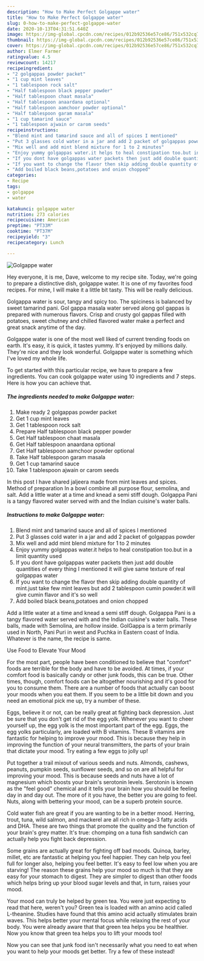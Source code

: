 ```yaml
---
description: "How to Make Perfect Golgappe water"
title: "How to Make Perfect Golgappe water"
slug: 0-how-to-make-perfect-golgappe-water
date: 2020-10-13T04:31:51.640Z
image: https://img-global.cpcdn.com/recipes/012b92536e57ce86/751x532cq70/golgappe-water-recipe-main-photo.jpg
thumbnail: https://img-global.cpcdn.com/recipes/012b92536e57ce86/751x532cq70/golgappe-water-recipe-main-photo.jpg
cover: https://img-global.cpcdn.com/recipes/012b92536e57ce86/751x532cq70/golgappe-water-recipe-main-photo.jpg
author: Elmer Farmer
ratingvalue: 4.5
reviewcount: 14217
recipeingredient:
- "2 golgappas powder packet"
- "1 cup mint leaves"
- "1 tablespoon rock salt"
- "Half tablespoon black pepper powder"
- "Half tablespoon chaat masala"
- "Half tablespoon anaardana optional"
- "Half tablespoon aamchoor powder optional"
- "Half tablespoon garam masala"
- "1 cup tamarind sauce"
- "1 tablespoon ajwain or carom seeds"
recipeinstructions:
- "Blend mint and tamarind sauce and all of spices I mentioned"
- "Put 3 glasses cold water in a jar and add 2 packet of golgappas powder"
- "Mix well and add mint blend mixture for 1 to 2 minutes"
- "Enjoy yummy golgappas water.it helps to heal constipation too.but in a limit quantity used"
- "If you dont have golgappas water packets then just add double quantities of every thing I mentioned it will give same texture of real golgappas water"
- "If you want to change the flavor then skip adding double quantity of mint.just take few mint leaves but add 2 tablespoon cumin powder.it will give cumin flavor and it&#39;s so well"
- "Add boiled black beans,potatoes and onion chopped"
categories:
- Recipe
tags:
- golgappe
- water

katakunci: golgappe water 
nutrition: 273 calories
recipecuisine: American
preptime: "PT33M"
cooktime: "PT37M"
recipeyield: "3"
recipecategory: Lunch

---
```



![Golgappe water](https://img-global.cpcdn.com/recipes/012b92536e57ce86/751x532cq70/golgappe-water-recipe-main-photo.jpg)

Hey everyone, it is me, Dave, welcome to my recipe site. Today, we're going to prepare a distinctive dish, golgappe water. It is one of my favorites food recipes. For mine, I will make it a little bit tasty. This will be really delicious.

Golgappa water is sour, tangy and spicy too. The spiciness is balanced by sweet tamarind pani. Gol gappa masala water served along gol gappas is prepared with numerous flavors. Crisp and crusty gol gappas filled with potatoes, sweet chutney and chilled flavored water make a perfect and great snack anytime of the day.

Golgappe water is one of the most well liked of current trending foods on earth. It's easy, it is quick, it tastes yummy. It's enjoyed by millions daily. They're nice and they look wonderful. Golgappe water is something which I've loved my whole life.


To get started with this particular recipe, we have to prepare a few ingredients. You can cook golgappe water using 10 ingredients and 7 steps. Here is how you can achieve that.

<!--inarticleads1-->

##### The ingredients needed to make Golgappe water:

1. Make ready 2 golgappas powder packet
1. Get 1 cup mint leaves
1. Get 1 tablespoon rock salt
1. Prepare Half tablespoon black pepper powder
1. Get Half tablespoon chaat masala
1. Get Half tablespoon anaardana optional
1. Get Half tablespoon aamchoor powder optional
1. Take Half tablespoon garam masala
1. Get 1 cup tamarind sauce
1. Take 1 tablespoon ajwain or carom seeds


In this post I have shared jaljeera made from mint leaves and spices. Method of preparation In a bowl combine all purpose flour, semolina, and salt. Add a little water at a time and knead a semi stiff dough. Golgappa Pani is a tangy flavored water served with and the Indian cuisine&#39;s water balls. 

<!--inarticleads2-->

##### Instructions to make Golgappe water:

1. Blend mint and tamarind sauce and all of spices I mentioned
1. Put 3 glasses cold water in a jar and add 2 packet of golgappas powder
1. Mix well and add mint blend mixture for 1 to 2 minutes
1. Enjoy yummy golgappas water.it helps to heal constipation too.but in a limit quantity used
1. If you dont have golgappas water packets then just add double quantities of every thing I mentioned it will give same texture of real golgappas water
1. If you want to change the flavor then skip adding double quantity of mint.just take few mint leaves but add 2 tablespoon cumin powder.it will give cumin flavor and it&#39;s so well
1. Add boiled black beans,potatoes and onion chopped


Add a little water at a time and knead a semi stiff dough. Golgappa Pani is a tangy flavored water served with and the Indian cuisine&#39;s water balls. These balls, made with Semolina, are hollow inside. GolGappa is a term primarily used in North, Pani Puri in west and Puchka in Eastern coast of India. Whatever is the name, the recipe is same. 

Use Food to Elevate Your Mood


For the most part, people have been conditioned to believe that "comfort" foods are terrible for the body and have to be avoided. At times, if your comfort food is basically candy or other junk foods, this can be true. Other times, though, comfort foods can be altogether nourishing and it's good for you to consume them. There are a number of foods that actually can boost your moods when you eat them. If you seem to be a little bit down and you need an emotional pick me up, try a number of these.

Eggs, believe it or not, can be really great at fighting back depression. Just be sure that you don't get rid of the egg yolk. Whenever you want to cheer yourself up, the egg yolk is the most important part of the egg. Eggs, the egg yolks particularly, are loaded with B vitamins. These B vitamins are fantastic for helping to improve your mood. This is because they help in improving the function of your neural transmitters, the parts of your brain that dictate your mood. Try eating a few eggs to jolly up!

Put together a trail mixout of various seeds and nuts. Almonds, cashews, peanuts, pumpkin seeds, sunflower seeds, and so on are all helpful for improving your mood. This is because seeds and nuts have a lot of magnesium which boosts your brain's serotonin levels. Serotonin is known as the "feel good" chemical and it tells your brain how you should be feeling day in and day out. The more of it you have, the better you are going to feel. Nuts, along with bettering your mood, can be a superb protein source.

Cold water fish are great if you are wanting to be in a better mood. Herring, trout, tuna, wild salmon, and mackerel are all rich in omega-3 fatty acids and DHA. These are two things that promote the quality and the function of your brain's grey matter. It's true: chomping on a tuna fish sandwich can actually help you fight back depression. 

Some grains are actually great for fighting off bad moods. Quinoa, barley, millet, etc are fantastic at helping you feel happier. They can help you feel full for longer also, helping you feel better. It's easy to feel low when you are starving! The reason these grains help your mood so much is that they are easy for your stomach to digest. They are simpler to digest than other foods which helps bring up your blood sugar levels and that, in turn, raises your mood.

Your mood can truly be helped by green tea. You were just expecting to read that here, weren't you? Green tea is loaded with an amino acid called L-theanine. Studies have found that this amino acid actually stimulates brain waves. This helps better your mental focus while relaxing the rest of your body. You were already aware that that green tea helps you be healthier. Now you know that green tea helps you to lift your moods too!

Now you can see that junk food isn't necessarily what you need to eat when you want to help your moods get better. Try a few of these instead!

